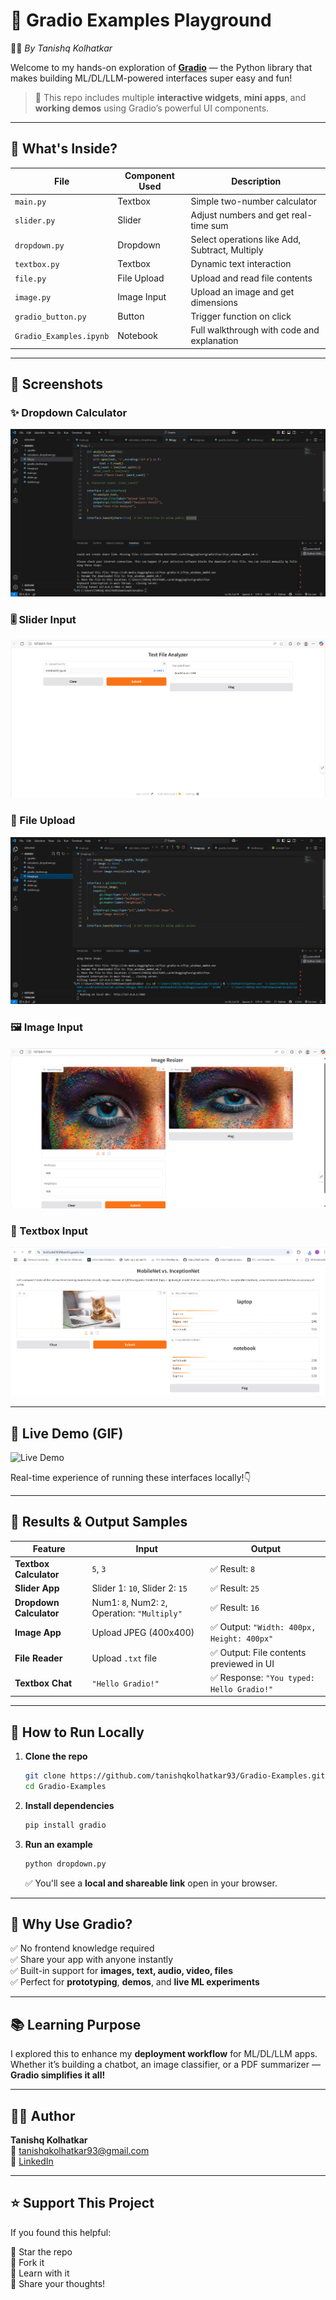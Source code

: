 
# 🚀 Gradio Examples Playground  
👨‍💻 *By Tanishq Kolhatkar*

Welcome to my hands-on exploration of **[Gradio](https://gradio.app/)** — the Python library that makes building ML/DL/LLM-powered interfaces super easy and fun!

> 📌 This repo includes multiple **interactive widgets**, **mini apps**, and **working demos** using Gradio’s powerful UI components.

---

## 🧰 What's Inside?

| File | Component Used | Description |
|------|----------------|-------------|
| `main.py` | Textbox | Simple two-number calculator |
| `slider.py` | Slider | Adjust numbers and get real-time sum |
| `dropdown.py` | Dropdown | Select operations like Add, Subtract, Multiply |
| `textbox.py` | Textbox | Dynamic text interaction |
| `file.py` | File Upload | Upload and read file contents |
| `image.py` | Image Input | Upload an image and get dimensions |
| `gradio_button.py` | Button | Trigger function on click |
| `Gradio_Examples.ipynb` | Notebook | Full walkthrough with code and explanation |

---

## 📸 Screenshots

### ✨ Dropdown Calculator  
![Dropdown Example](./Screenshot%202025-06-11%20160916.png)

### 🎚️ Slider Input  
![Slider Example](./Screenshot%202025-06-11%20161002.png)

### 📁 File Upload  
![File Upload](./Screenshot%202025-06-11%20161024.png)

### 🖼️ Image Input  
![Image Upload](./Screenshot%202025-06-11%20161118.png)

### 💬 Textbox Input  
![Textbox](./Screenshot%202025-06-11%20173824.png)

---

## 🎥 Live Demo (GIF)

![Live Demo](./Screen-Recording.gif)

Real-time experience of running these interfaces locally!👇

---

## 🧪 Results & Output Samples

| Feature | Input | Output |
|--------|-------|--------|
| **Textbox Calculator** | `5`, `3` | ✅ Result: `8` |
| **Slider App** | Slider 1: `10`, Slider 2: `15` | ✅ Result: `25` |
| **Dropdown Calculator** | Num1: `8`, Num2: `2`, Operation: `"Multiply"` | ✅ Result: `16` |
| **Image App** | Upload JPEG (400x400) | ✅ Output: `"Width: 400px, Height: 400px"` |
| **File Reader** | Upload `.txt` file | ✅ Output: File contents previewed in UI |
| **Textbox Chat** | `"Hello Gradio!"` | ✅ Response: `"You typed: Hello Gradio!"` |

---

## 🚦 How to Run Locally

1. **Clone the repo**
   ```bash
   git clone https://github.com/tanishqkolhatkar93/Gradio-Examples.git
   cd Gradio-Examples
   ```

2. **Install dependencies**
   ```bash
   pip install gradio
   ```

3. **Run an example**
   ```bash
   python dropdown.py
   ```

   ✅ You'll see a **local and shareable link** open in your browser.

---

## 🙌 Why Use Gradio?

✅ No frontend knowledge required  
✅ Share your app with anyone instantly  
✅ Built-in support for **images, text, audio, video, files**  
✅ Perfect for **prototyping**, **demos**, and **live ML experiments**

---

## 📚 Learning Purpose

I explored this to enhance my **deployment workflow** for ML/DL/LLM apps. Whether it’s building a chatbot, an image classifier, or a PDF summarizer — **Gradio simplifies it all!**

---

## 👨‍💻 Author

**Tanishq Kolhatkar**  
📧 tanishqkolhatkar93@gmail.com  
🔗 [LinkedIn](https://linkedin.com/in/tanishqkolhatkar)

---

## ⭐️ Support This Project

If you found this helpful:

🌟 Star the repo  
🍴 Fork it  
🧠 Learn with it  
💬 Share your thoughts!
